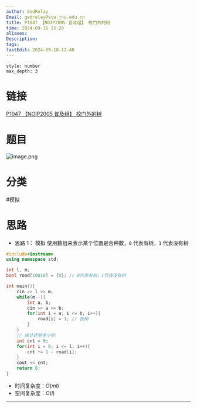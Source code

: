 ```yaml
---
author: GedRelay
Email: gedrelay@stu.jnu.edu.cn
title: P1047 【NOIP2005 普及组】 校门外的树
time: 2024-09-16 15:28
aliases: 
Description: 
tags: 
lastEdit: 2024-09-18-12:48
---
```


```toc
style: number
max_depth: 3
```

# 链接
[P1047 【NOIP2005 普及组】 校门外的树](https://www.luogu.com.cn/problem/P1047) 

# 题目
![image.png](https://ged-pic-bed.oss-cn-guangzhou.aliyuncs.com/img/202409161529940.png)


# 分类
#模拟 

# 思路
- 思路 1：
模拟
使用数组来表示某个位置是否种数，`0` 代表有树，`1` 代表没有树


```cpp
#include<iostream>
using namespace std;

int l, m;
bool road[10010] = {0}; // 0代表有树，1代表没有树

int main(){
    cin >> l >> m;
    while(m--){
        int a, b;
        cin >> a >> b;
        for(int i = a; i <= b; i++){
            road[i] = 1; // 拔树
        }
    }
    // 统计还剩多少树
    int cnt = 0;
    for(int i = 0; i <= l; i++){
        cnt += 1 - road[i];
    }
    cout << cnt;
    return 0;
}
```


- 时间复杂度：${O\left( ml \right)  }$ 
- 空间复杂度：${O\left( l \right)  }$ 


---

